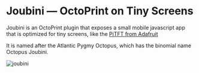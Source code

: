 # Joubini — OctoPrint on Tiny Screens

Joubini is an OctoPrint plugin that exposes a small mobile javascript app that is
optimized for tiny screens, like the [PiTFT from Adafruit](https://www.adafruit.com/products/1601)

It is named after the Atlantic Pygmy Octopus, which has the binomial name Octopus Joubini.

![joubini](https://cloud.githubusercontent.com/assets/2546/5626164/76330fb2-953c-11e4-8df4-f1cc50bd9733.jpg)
